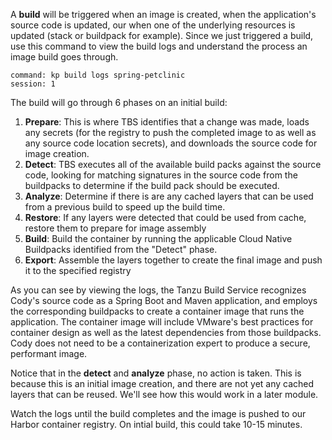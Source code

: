 A **build** will be triggered when an image is created, when the application's source code is updated, our when one of the underlying resources is updated (stack or buildpack for example).  Since we just triggered a build, use this command to view the build logs and understand the process an image build goes through.

```terminal:execute
command: kp build logs spring-petclinic
session: 1
```

The build will go through 6 phases on an initial build:

1. **Prepare**: This is where TBS identifies that a change was made, loads any secrets (for the registry to push the completed image to as well as any source code location secrets), and downloads the source code for image creation.
2. **Detect**: TBS executes all of the available build packs against the source code, looking for matching signatures in the source code from the buildpacks to determine if the build pack should be executed.
3. **Analyze**:  Determine if there is are any cached layers that can be used from a previous build to speed up the build time.
4. **Restore**: If any layers were detected that could be used from cache, restore them to prepare for image assembly
5. **Build**:  Build the container by running the applicable Cloud Native Buildpacks identified from the "Detect" phase.
6. **Export**:  Assemble the layers together to create the final image and push it to the specified registry

As you can see by viewing the logs, the Tanzu Build Service recognizes Cody's source code as a Spring Boot and Maven application, and employs the corresponding buildpacks to create a container image that runs the application. The container image will include VMware's best practices for container design as well as the latest dependencies from those buildpacks. Cody does not need to be a containerization expert to produce a secure, performant image.

Notice that in the **detect** and **analyze** phase, no action is taken.  This is because this is an initial image creation, and there are not yet any cached layers that can be reused.  We'll see how this would work in a later module.

Watch the logs until the build completes and the image is pushed to our Harbor container registry.  On intial build, this could take 10-15 minutes.

